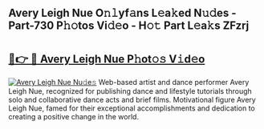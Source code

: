 ## Avery Leigh Nue O𝚗𝚕yf𝚊ns L𝚎a𝚔ed N𝚞𝚍es - Part-730 P𝚑𝚘tos Vi𝚍𝚎o - H𝚘𝚝 Part L𝚎a𝚔s ZFzrj

# <h2><a href="http://kfa8d6u.oniu.top/?m=Avery+Leigh+Nue">🔗👉 🔴 Avery Leigh Nue P𝚑ot𝚘𝚜 V𝚒d𝚎o</a></h2>

[![Avery Leigh Nue Nu𝚍e𝚜](https://i.imgur.com/0qMVB7G.gif)](http://kfa8d6u.oniu.top/?m=Avery+Leigh+Nue)
Web-based artist and dance performer Avery Leigh Nue, recognized for publishing dance and lifestyle tutorials through solo and collaborative dance acts and brief films. Motivational figure Avery Leigh Nue, famed for their exceptional accomplishments and dedication to creating a positive change in the world.  
